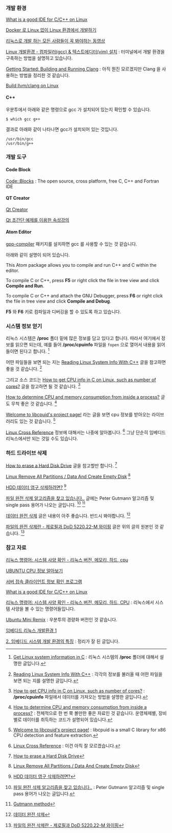 ### 개발 환경

[What is a good IDE for C/C++ on Linux](http://xmodulo.com/good-ide-for-c-cpp-linux.html)

[Docker 로 Linux 없이 Linux 환경에서 개발하기](http://www.slideshare.net/iFunFactory/docker-linux-linux-66590915)

[리눅스로 개발 하는 모든 사람들이 꼭 봐야하는 동영상](http://luckyyowu.tistory.com/320)

[Linux 개발환경 - 컴파일러(gcc) & 텍스트에디터(vim) 설치](http://www.morenice.kr/5) : 터미널에서 개발 환경을 구축하는 방법을 설명하고 있습니다.

[Getting Started: Building and Running Clang](https://clang.llvm.org/get_started.html) : 아직 뭔진 모르겠지만 Clang 을 사용하는 방법을 정리한 것 같습니다.

[Build llvm/clang on Linux](https://coderwall.com/p/irronw/build-llvm-clang-on-linux)

#### C++ 

우분투에서 아래와 같은 명령으로 gcc 가 설치되어 있는지 확인할 수 있습니다. 

```
$ which gcc g++
```

결과로 아래와 같이 나타나면 gcc가 설치되어 있는 것입니다. 

```
/usr/bin/gcc
/usr/bin/g++
```

### 개발 도구

#### Code Block

[Code::Blocks](http://www.codeblocks.org) : 
The open source, cross platform, free C, C++ and Fortran IDE

#### QT Creator

[Qt Creator](https://www.qt.io/ide/)

[Qt 초간단 예제를 이용한 속성강의](http://m.blog.daum.net/goodgodgd/10)

#### Atom Editor

[gpp-compiler](https://atom.io/packages/gpp-compiler) 패키지를 설치하면 gcc 를 사용할 수 있는 것 같습니다.

아래와 같이 설명이 되어 있습니다. 

This Atom package allows you to compile and run C++ and C within the editor.

To compile C or C++, press **F5** or right click the file in tree view and click **Compile and Run**.

To compile C or C++ and attach the GNU Debugger, press **F6** or right click the file in tree view and click **Compile and Debug**.

**F5** 와 **F6** 키로 컴파일과 디버깅을 할 수 있도록 하고 있습니다. 

### 시스템 정보 얻기 

리눅스 시스템은 **/proc** 폴더 밑에 많은 정보를 담고 있다고 합니다. 따라서 여기에서 정보를 읽으면 되는데, 예를 들어 **/proc/cpuinfo** 파일을 `fopen` 으로 열어서 내용을 읽어들이면 된다고 합니다. [^stackoverflow-23323438]

어떤 파일들을 보면 되는 지는 [Reading Linux System Info With C++](http://www.makerdyne.com/blog/reading-linux-system-info-with-c/) 글을 참고하면 좋을 것 같습니다. [^makerdyne--linux-system]

그리고 소스 코드는 [How to get CPU info in C on Linux, such as number of cores?](http://stackoverflow.com/questions/9629850/how-to-get-cpu-info-in-c-on-linux-such-as-number-of-cores) 글을 참고하면 될 것 같습니다. [^stackoverflow-9629850]

[How to determine CPU and memory consumption from inside a process?](http://stackoverflow.com/questions/63166/how-to-determine-cpu-and-memory-consumption-from-inside-a-process) 글도 무척 좋은 것 같습니다. [^stackoverflow-63166]

[Welcome to libcpuid's project page!](http://libcpuid.sourceforge.net/index.html) 라는 글을 보면 cpu 정보를 받아오는 라이브러리도 있는 것 같습니다. [^libcpuid]

[Linux Cross Reference](http://lxr.free-electrons.com/source/arch/x86/kernel/cpu/proc.c#L64) 정보에 대해서는 나중에 알아봅니다. [^free-electrons] 그냥 단순히 임베디드 리눅스에서만 되는 것일 수도 있습니다.

### 하드 드라이브 삭제

[How to erase a Hard Disk Drive](http://stackoverflow.com/questions/13390843/how-to-erase-a-hard-disk-drive) 글을 참고할만 합니다. [^stackoverflow-13390843]

[Linux Remove All Partitions / Data And Create Empty Disk](https://www.cyberciti.biz/faq/linux-remove-all-partitions-data-empty-disk/) [^cyberciti-empty-disk]

[HDD 데이터 영구 삭제하려면?](https://kldp.org/node/86456) [^kldp-86456]

[파일 완전 삭제 알고리즘을 찾고 있습니다..](https://kldp.org/node/149076) 글에는 Peter Gutmann 알고리즘 및 single pass 용어가 나오는 글입니다. [^kldp-149076] [^wikipedia-gutmann]

[데이터 완전 삭제](https://zqktlwi4fecvo6ri.onion.to/wiki/데이터_완전_삭제) 글은 내용이 아주 좋습니다. 반드시 봐야합니다. [^zqktlwi4fecvo6ri]

[파일의 완전 삭제란 - 제로필과 DoD 5220.22-M 와이핑](http://cappleblog.co.kr/78) 글은 위의 글의 원본인 것 같습니다. [^cappleblog-78]

### 참고 자료 

[^stackoverflow-9629850]: [How to get CPU info in C on Linux, such as number of cores?](http://stackoverflow.com/questions/9629850/how-to-get-cpu-info-in-c-on-linux-such-as-number-of-cores) : **/proc/cpuinfo** 파일에서 데이터를 가져오는 방법을 설명한 글입니다.

[^stackoverflow-23323438]: [Get Linux system information in C](http://stackoverflow.com/questions/23323438/get-linux-system-information-in-c) : 리눅스 시스템의 **/proc** 폴더에 대해서 설명한 글입니다.

[^makerdyne--linux-system]: [Reading Linux System Info With C++](http://www.makerdyne.com/blog/reading-linux-system-info-with-c/) : 각각의 정보를 불러올 때 어떤 파일을 보면 되는 지를 설명한 글입니다.

[리눅스 명령어: 시스템 사양 확인 - 리눅스 버전, 메모리, 하드, cpu](http://thisstory.tistory.com/entry/리눅스-명령어-시스템-사양-확인-리눅스버전-메모리-하드-cpu)

[UBUNTU CPU 정보 알아보기](http://naleejang.tistory.com/4)

[서버 접속 클라이언트 정보 확인 프로그램](http://180.70.134.169/_blog/BlogTypeView.do?blogid=0TQVW&articleno=138&categoryId=44&regdt=20101216143828)

[What is a good IDE for C/C++ on Linux](http://xmodulo.com/good-ide-for-c-cpp-linux.html)

[^libcpuid]: [Welcome to libcpuid's project page!](http://libcpuid.sourceforge.net/index.html) : libcpuid is a small C library for x86 CPU detection and feature extraction.

[^free-electrons]: [Linux Cross Reference](http://lxr.free-electrons.com/source/arch/x86/kernel/cpu/proc.c#L64) : 이건 아직 잘 모르겠습니다.

[^stackoverflow-63166]: [How to determine CPU and memory consumption from inside a process?](http://stackoverflow.com/questions/63166/how-to-determine-cpu-and-memory-consumption-from-inside-a-process) : 전체적으로 한 번 쭉 볼만한 좋은 자료인 것 같습니다. 운영체제별, 장비별로 데이터를 취득하는 코드가 설명되어 있습니다.


[리눅스 명령어: 시스템 사양 확인  - 리눅스 버전, 메모리, 하드, CPU](http://thisstory.tistory.com/entry/리눅스-명령어-시스템-사양-확인-리눅스버전-메모리-하드-cpu) : 리눅스에서 시스템 사양을 볼 수 있는 명령어들입니다. 

[Ubuntu Mini Remix](http://www.ubuntu-mini-remix.org) : 우분투의 경량화 버전인 것 같습니다.

[임베디드 리눅스 개발환경 1](http://blog.naver.com/PostView.nhn?blogId=r2adne&logNo=120165474017)

[2. 임베디드 시스템 개발 환경의 특징](http://jeongchul.tistory.com/138) : 정리가 잘 된 글입니다.

[^stackoverflow-13390843]: [How to erase a Hard Disk Drive](http://stackoverflow.com/questions/13390843/how-to-erase-a-hard-disk-drive)

[^cyberciti-empty-disk]: [Linux Remove All Partitions / Data And Create Empty Disk](https://www.cyberciti.biz/faq/linux-remove-all-partitions-data-empty-disk/)

[^kldp-86456]: [HDD 데이터 영구 삭제하려면?](https://kldp.org/node/86456)

[^kldp-149076]: [파일 완전 삭제 알고리즘을 찾고 있습니다..](https://kldp.org/node/149076) : Peter Gutmann 알고리즘 및 single pass 용어가 나오는 글입니다.

[^wikipedia-gutmann]: [Gutmann method](https://en.wikipedia.org/wiki/Gutmann_method)

[^zqktlwi4fecvo6ri]: [데이터 완전 삭제](https://zqktlwi4fecvo6ri.onion.to/wiki/데이터_완전_삭제)

[^cappleblog-78]: [파일의 완전 삭제란 - 제로필과 DoD 5220.22-M 와이핑](http://cappleblog.co.kr/78)